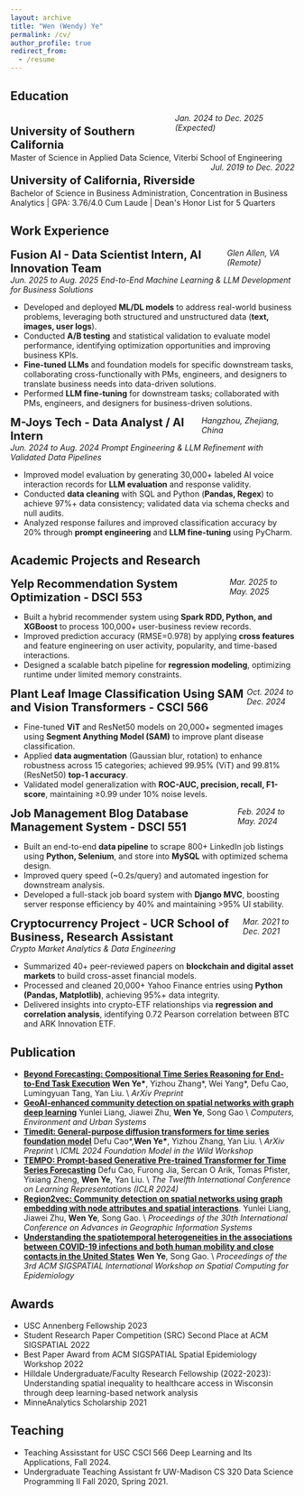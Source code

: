 ```yaml
---
layout: archive
title: "Wen (Wendy) Ye"
permalink: /cv/
author_profile: true
redirect_from:
  - /resume
---
```



## Education
<div style='display: flex; justify-content: space-between;'>
	<p style='font-size:20px; margin-bottom:2px'><b>University of Southern California</b></p>
	<i>Jan. 2024 to Dec. 2025 (Expected)</i>
</div>
Master of Science in Applied Data Science, Viterbi School of Engineering

<div style='display: flex; justify-content: space-between;'>
	<p style='font-size:20px; margin-bottom:2px'><b>University of California, Riverside</b></p>
	<i>Jul. 2019 to Dec. 2022</i>
</div>
Bachelor of Science in Business Administration, Concentration in Business Analytics | GPA: 3.76/4.0
Cum Laude | Dean's Honor List for 5 Quarters

## Work Experience

<div style='display: flex; justify-content: space-between;'>
	<p style='font-size:20px; margin:0px'><b>Fusion AI - Data Scientist Intern, AI Innovation Team</b></p>
	<i>Glen Allen, VA (Remote)</i>
</div>
<i>Jun. 2025 to Aug. 2025</i>
<em>End-to-End Machine Learning & LLM Development for Business Solutions</em>
<ul>
  <li>Developed and deployed <b>ML/DL models</b> to address real-world business problems, leveraging both structured and unstructured data (<b>text, images, user logs</b>).</li>
  <li>Conducted <b>A/B testing</b> and statistical validation to evaluate model performance, identifying optimization opportunities and improving business KPIs.</li>
  <li><b>Fine-tuned LLMs</b> and foundation models for specific downstream tasks, collaborating cross-functionally with PMs, engineers, and designers to translate business needs into data-driven solutions.</li>
  <li>Performed <b>LLM fine-tuning</b> for downstream tasks; collaborated with PMs, engineers, and designers for business-driven solutions.</li>
</ul>

<div style='display: flex; justify-content: space-between;'>
	<p style='font-size:20px; margin:0px'><b>M-Joys Tech - Data Analyst / AI Intern</b></p>
	<i>Hangzhou, Zhejiang, China</i>
</div>
<i>Jun. 2024 to Aug. 2024</i>
<em>Prompt Engineering & LLM Refinement with Validated Data Pipelines</em>
<ul>
  <li>Improved model evaluation by generating 30,000+ labeled AI voice interaction records for <b>LLM evaluation</b> and response validity.</li>
  <li>Conducted <b>data cleaning</b> with SQL and Python (<b>Pandas, Regex</b>) to achieve 97%+ data consistency; validated data via schema checks and null audits.</li>
  <li>Analyzed response failures and improved classification accuracy by 20% through <b>prompt engineering</b> and <b>LLM fine-tuning</b> using PyCharm.</li>
</ul>

## Academic Projects and Research

<div style='display: flex; justify-content: space-between;'>
	<p style='font-size:20px; margin:0px'><b>Yelp Recommendation System Optimization - DSCI 553</b></p>
	<i>Mar. 2025 to May. 2025</i>
</div>
<ul>
  <li>Built a hybrid recommender system using <b>Spark RDD, Python, and XGBoost</b> to process 100,000+ user-business review records.</li>
  <li>Improved prediction accuracy (RMSE=0.978) by applying <b>cross features</b> and feature engineering on user activity, popularity, and time-based interactions.</li>
  <li>Designed a scalable batch pipeline for <b>regression modeling</b>, optimizing runtime under limited memory constraints.</li>
</ul>

<div style='display: flex; justify-content: space-between;'>
	<p style='font-size:20px; margin:0px'><b>Plant Leaf Image Classification Using SAM and Vision Transformers - CSCI 566</b></p>
	<i>Oct. 2024 to Dec. 2024</i>
</div>
<ul>
  <li>Fine-tuned <b>ViT</b> and ResNet50 models on 20,000+ segmented images using <b>Segment Anything Model (SAM)</b> to improve plant disease classification.</li>
  <li>Applied <b>data augmentation</b> (Gaussian blur, rotation) to enhance robustness across 15 categories; achieved 99.95% (ViT) and 99.81% (ResNet50) <b>top-1 accuracy</b>.</li>
  <li>Validated model generalization with <b>ROC-AUC, precision, recall, F1-score</b>, maintaining ≥0.99 under 10% noise levels.</li>
</ul>

<div style='display: flex; justify-content: space-between;'>
	<p style='font-size:20px; margin:0px'><b>Job Management Blog Database Management System - DSCI 551</b></p>
	<i>Feb. 2024 to May. 2024</i>
</div>
<ul>
  <li>Built an end-to-end <b>data pipeline</b> to scrape 800+ LinkedIn job listings using <b>Python, Selenium</b>, and store into <b>MySQL</b> with optimized schema design.</li>
  <li>Improved query speed (~0.2s/query) and automated ingestion for downstream analysis.</li>
  <li>Developed a full-stack job board system with <b>Django MVC</b>, boosting server response efficiency by 40% and maintaining >95% UI stability.</li>
</ul>

<div style='display: flex; justify-content: space-between;'>
	<p style='font-size:20px; margin:0px'><b>Cryptocurrency Project - UCR School of Business, Research Assistant</b></p>
	<i>Mar. 2021 to Dec. 2021</i>
</div>
<em>Crypto Market Analytics & Data Engineering</em>
<ul>
  <li>Summarized 40+ peer-reviewed papers on <b>blockchain and digital asset markets</b> to build cross-asset financial models.</li>
  <li>Processed and cleaned 20,000+ Yahoo Finance entries using <b>Python (Pandas, Matplotlib)</b>, achieving 95%+ data integrity.</li>
  <li>Delivered insights into crypto-ETF relationships via <b>regression and correlation analysis</b>, identifying 0.72 Pearson correlation between BTC and ARK Innovation ETF.</li>
</ul>

## Publication
* [**Beyond Forecasting: Compositional Time Series Reasoning for End-to-End Task Execution**](https://arxiv.org/abs/2410.04047)
	**Wen Ye\***, Yizhou Zhang\*, Wei Yang\*, Defu Cao, Lumingyuan Tang, Yan Liu. \\
	*ArXiv Preprint*
* [**GeoAI-enhanced community detection on spatial networks with graph deep learning**](https://arxiv.org/pdf/2411.15428)
	Yunlei Liang, Jiawei Zhu, **Wen Ye**, Song Gao \\
	*Computers, Environment and Urban Systems*
* [**Timedit: General-purpose diffusion transformers for time series foundation model**](https://arxiv.org/abs/2409.02322)
	Defu Cao\*,**Wen Ye\***, Yizhou Zhang, Yan Liu. \\
	*ArXiv Preprint* \\
	*ICML 2024 Foundation Model in the Wild Workshop*
* [**TEMPO: Prompt-based Generative Pre-trained Transformer for Time Series Forecasting**](https://arxiv.org/abs/2310.04948)
	Defu Cao, Furong Jia, Sercan O Arik, Tomas Pfister, Yixiang Zheng, **Wen Ye**, Yan Liu. \\
	*The Twelfth International Conference on Learning Representations (ICLR 2024)*
* [**Region2vec: Community detection on spatial networks using graph embedding with node attributes and spatial interactions**](https://dl.acm.org/doi/abs/10.1145/3557915.3560974). 
	Yunlei Liang, Jiawei Zhu, **Wen Ye**, Song Gao. \\
	*Proceedings of the 30th International Conference on Advances in Geographic Information Systems*
* [**Understanding the spatiotemporal heterogeneities in the associations between COVID-19 infections and both human mobility and close contacts in the United States**](https://dl.acm.org/doi/abs/10.1145/3557995.3566117)
	**Wen Ye**, Song Gao. \\
	*Proceedings of the 3rd ACM SIGSPATIAL International Workshop on Spatial Computing for Epidemiology*

## Awards
- USC Annenberg Fellowship 2023
- Student Research Paper Competition (SRC) Second Place at ACM SIGSPATIAL 2022
- Best Paper Award from ACM SIGSPATIAL Spatial Epidemiology Workshop 2022
- Hilldale Undergraduate/Faculty Research Fellowship (2022-2023): Understanding spatial inequality to healthcare access in Wisconsin through deep learning-based network analysis
- MinneAnalytics Scholarship 2021

## Teaching
- Teaching Assisstant for USC CSCI 566 Deep Learning and Its Applications, Fall 2024.
- Undergraduate Teaching Assistant fr UW-Madison CS 320 Data Science Programming II Fall 2020, Spring 2021. 